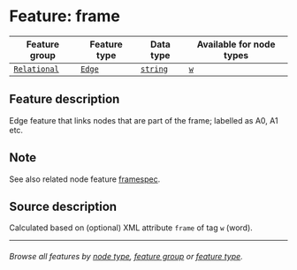 # Feature: frame

Feature group | Feature type | Data type | Available for node types
---  | --- | --- | ---
[`Relational`](featuresbygroup.md#relational-features) | [`Edge`](featuresbyfeaturetype.md#edge-features) | [`string`](featuresbydatatype.md#string-datatype)  |  [`w`](featuresbynodetype.md#word-nodes)

## Feature description

Edge feature that links nodes that are part of the frame; labelled as A0, A1 etc. 

## Note

See also related node feature [framespec](framespec.md#readme).

## Source description

Calculated based on (optional) XML attribute `frame` of tag `w` (word).

---
###### *Browse all features by [node type](featuresbynodetype.md#readme), [feature group](featuresbygroup.md#readme) or [feature type](featuresbyfeaturetype.md#readme).*
